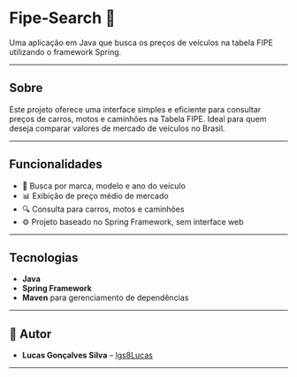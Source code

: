 # Fipe‑Search 🚗

Uma aplicação em Java que busca os preços de veículos na tabela FIPE utilizando o framework Spring.

---

## Sobre

Este projeto oferece uma interface simples e eficiente para consultar preços de carros, motos e caminhões na Tabela FIPE. Ideal para quem deseja comparar valores de mercado de veículos no Brasil.

---

## Funcionalidades

- 🎯 Busca por marca, modelo e ano do veículo  
- 📊 Exibição de preço médio de mercado  
- 🔍 Consulta para carros, motos e caminhões  
- ⚙️ Projeto baseado no Spring Framework, sem interface web  

---

## Tecnologias

- **Java**  
- **Spring Framework**  
- **Maven** para gerenciamento de dependências  

---

## 📝 Autor

- **Lucas Gonçalves Silva** – [lgs8Lucas](https://github.com/lgs8Lucas)

---
